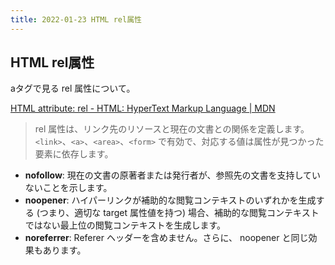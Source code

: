 ```yaml
---
title: 2022-01-23 HTML rel属性
---
```


## HTML rel属性

aタグで見る rel 属性について。

[HTML attribute: rel - HTML: HyperText Markup Language \| MDN](https://developer.mozilla.org/ja/docs/Web/HTML/Attributes/rel)

> rel 属性は、リンク先のリソースと現在の文書との関係を定義します。 `<link>`、`<a>`、`<area>`、`<form>` で有効で、対応する値は属性が見つかった要素に依存します。

- **nofollow**: 現在の文書の原著者または発行者が、参照先の文書を支持していないことを示します。
- **noopener**: ハイパーリンクが補助的な閲覧コンテキストのいずれかを生成する (つまり、適切な target 属性値を持つ) 場合、補助的な閲覧コンテキストではない最上位の閲覧コンテキストを生成します。
- **noreferrer**: Referer ヘッダーを含めません。さらに、 noopener と同じ効果もあります。

